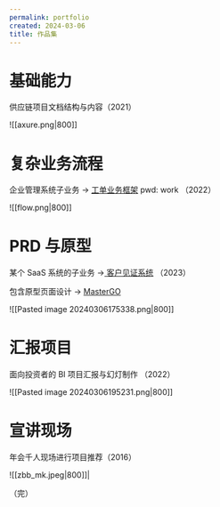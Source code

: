 ```yaml
---
permalink: portfolio
created: 2024-03-06
title: 作品集
---
```

# 基础能力

供应链项目文档结构与内容（2021）

![[axure.png|800]]

# 复杂业务流程

企业管理系统子业务 → [工单业务框架](https://www.processon.com/view/link/63878ebe1e08536d5f52aef5) pwd: work （2022）

![[flow.png|800]]

# PRD 与原型

某个 SaaS 系统的子业务 →[ 客户见证系统](https://nottediaurora.notion.site/dc03828852984abb9f53bfd1ba7b790e#2e3a15bb27954820b24a8aecc892f29b) （2023）

包含原型页面设计 → [MasterGO](https://mastergo.com/goto/neOKHjca?page_id=M&file=81727106642573)

![[Pasted image 20240306175338.png|800]]

# 汇报项目

面向投资者的 BI 项目汇报与幻灯制作 （2022）

![[Pasted image 20240306195231.png|800]]

# 宣讲现场

年会千人现场进行项目推荐（2016）

![[zbb_mk.jpeg|800]]|

（完）